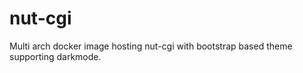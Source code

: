 # nut-cgi

Multi arch docker image hosting nut-cgi with bootstrap based theme supporting darkmode.


